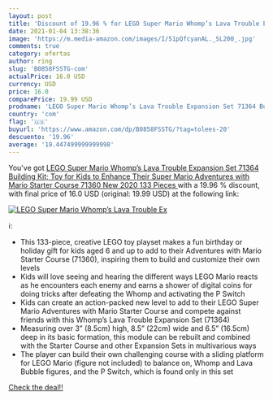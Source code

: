 ```yaml
---
layout: post
title: 'Discount of 19.96 % for LEGO Super Mario Whomp’s Lava Trouble Ex'
date: 2021-01-04 13:38:36
image: 'https://m.media-amazon.com/images/I/51pQfcyanAL._SL200_.jpg'
comments: true
category: ofertas
author: ring
slug: 'B0858FSSTG-com'
actualPrice: 16.0 USD
currency: USD
price: 16.0
comparePrice: 19.99 USD
prodname: 'LEGO Super Mario Whomp’s Lava Trouble Expansion Set 71364 Building Kit; Toy for Kids to Enhance Their Super Mario Adventures with Mario Starter Course  71360   New 2020  133 Pieces '
country: 'com'
flag: '🇺🇸'
buyurl: 'https://www.amazon.com/dp/B0858FSSTG/?tag=tolees-20'
descuento: '19.96'
average: '19.447499999999998'
---
```


You've got [LEGO Super Mario Whomp’s Lava Trouble Expansion Set 71364 Building Kit; Toy for Kids to Enhance Their Super Mario Adventures with Mario Starter Course  71360   New 2020  133 Pieces ](https://www.amazon.com/dp/B0858FSSTG/?tag=tolees-20) with a  19.96 % discount, with final price of 16.0 USD (original: 19.99 USD) at the following link:

[![LEGO Super Mario Whomp’s Lava Trouble Ex](https://m.media-amazon.com/images/I/51pQfcyanAL._SL200_.jpg)](https://www.amazon.com/dp/B0858FSSTG/?tag=tolees-20)

ℹ️:

- This 133-piece, creative LEGO toy playset makes a fun birthday or holiday gift for kids aged 6 and up to add to their Adventures with Mario Starter Course (71360), inspiring them to build and customize their own levels
- Kids will love seeing and hearing the different ways LEGO Mario reacts as he encounters each enemy and earns a shower of digital coins for doing tricks after defeating the Whomp and activating the P Switch
- Kids can create an action-packed new level to add to their LEGO Super Mario Adventures with Mario Starter Course and compete against friends with this Whomp’s Lava Trouble Expansion Set (71364)
- Measuring over 3” (8.5cm) high, 8.5” (22cm) wide and 6.5” (16.5cm) deep in its basic formation, this module can be rebuilt and combined with the Starter Course and other Expansion Sets in multivarious ways
- The player can build their own challenging course with a sliding platform for LEGO Mario (figure not included) to balance on, Whomp and Lava Bubble figures, and the P Switch, which is found only in this set

[Check the deal!!](https://www.amazon.com/dp/B0858FSSTG/?tag=tolees-20)
